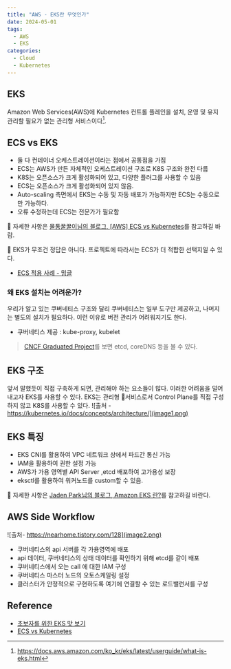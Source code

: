 ```yaml
---
title: "AWS - EKS란 무엇인가"
date: 2024-05-01
tags:
  - AWS
  - EKS
categories:
  - Cloud
  - Kubernetes
---
```


## EKS

Amazon Web Services(AWS)에 Kubernetes 컨트롤 플레인을 설치, 운영 및 유지 관리할 필요가 없는 관리형 서비스이다[^1].

## ECS vs EKS

- 둘 다 컨테이너 오케스트레이션이라는 점에서 공통점을 가짐
- ECS는 AWS가 만든 자체적인 오케스트레이션 구조로 K8S 구조와 완전 다름
- K8S는 오픈소스가 크게 활성화되어 있고, 다양한 플러그를 사용할 수 있음
- ECS는 오픈소스가 크게 활성화되어 있지 않음.
- Auto-scaling 측면에서 EKS는 수동 및 자동 배포가 가능하지만 ECS는 수동으로만 가능하다.
- 오류 수정하는데 ECS는 전문가가 필요함

📌 자세한 사항은 [물통꿀꿀이님의 블로그, [AWS] ECS vs Kubernetes](https://timewizhan.tistory.com/entry/AWS-ECS-vs-Kubernetes)를 참고하길 바람.

🤔 EKS가 무조건 정답은 아니다. 프로젝트에 따라서는 ECS가 더 적합한 선택지일 수 있다.

- [ECS 적용 사례 - 밍글](https://velog.io/@tanggu01/%EB%B0%8D%EA%B8%80-ECS-vs-EKS-EC2-vs-Fargate-%EB%B0%B0%ED%8F%AC-%EC%84%9C%EB%B9%84%EC%8A%A4-%EB%B9%84%EA%B5%90%ED%95%B4%EB%B3%B4%EA%B8%B0)

### 왜 EKS 설치는 어려운가?

우리가 알고 있는 쿠버네티스 구조와 달리 쿠버네티스는 일부 도구만 제공하고, 나머지는 별도의 설치가 필요하다. 이런 이유로 버전 관리가 어려워지기도 한다.

- 쿠버네티스 제공 : kube-proxy, kubelet

> [CNCF Graduated Project](https://www.cncf.io/projects/)를 보면 etcd, coreDNS 등을 볼 수 있다.

## EKS 구조

앞서 말했듯이 직접 구축하게 되면, 관리해야 하는 요소들이 많다. 이러한 어려움을 덜어내고자 EKS를 사용할 수 있다. EKS는 관리형 서비스로서 Control Plane를 직접 구성하지 않고 K8S를 사용할 수 있다.
![출처 - https://kubernetes.io/docs/concepts/architecture/](image1.png)

## EKS 특징

- EKS CNI를 활용하여 VPC 네트워크 상에서 파드간 통신 가능
- IAM을 활용하여 권한 설정 가능
- AWS가 가용 영역별 API Server ,etcd 배포하여 고가용성 보장
- eksctl를 활용하여 워커노드를 custom할 수 있음.

📌 자세한 사항은 [Jaden Park님의 블로그, Amazon EKS 란?](https://nearhome.tistory.com/128)를 참고하길 바란다.

## AWS Side Workflow

![출처- https://nearhome.tistory.com/128](image2.png)

- 쿠버네티스의 api 서버를 각 가용영역에 배포
- api 데이터, 쿠버네티스의 상태 데이터를 확인하기 위해 etcd를 같이 배포
- 쿠버네티스에서 오는 call 에 대한 IAM 구성
- 쿠버네티스 마스터 노드의 오토스케일링 설정
- 클러스터가 안정적으로 구현하도록 여기에 연결할 수 있는 로드밸런서를 구성

## Reference

- [초보자를 위한 EKS 맛 보기](https://devocean.sk.com/blog/techBoardDetail.do?ID=163578)
- [ECS vs Kubernetes](https://timewizhan.tistory.com/entry/AWS-ECS-vs-Kubernetes)

[^1]: https://docs.aws.amazon.com/ko_kr/eks/latest/userguide/what-is-eks.html
